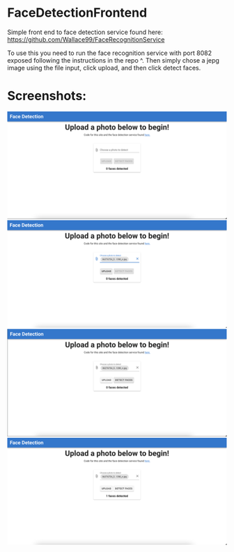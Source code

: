 # FaceDetectionFrontend

Simple front end to face detection service found here: https://github.com/Wallace99/FaceRecognitionService

To use this you need to run the face recognition service with port 8082 exposed following the instructions in the repo ^. Then simply chose a jepg image using the file input, click upload, and then click detect faces.

Screenshots:
============

![pic alt](https://github.com/Wallace99/FaceDetectionFrontend/blob/master/screenshots/1.png)
![pic alt](https://github.com/Wallace99/FaceDetectionFrontend/blob/master/screenshots/2.png)
![pic alt](https://github.com/Wallace99/FaceDetectionFrontend/blob/master/screenshots/3.png)
![pic alt](https://github.com/Wallace99/FaceDetectionFrontend/blob/master/screenshots/4.png)
